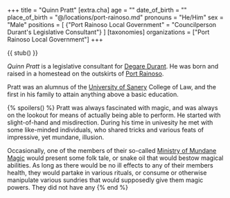 +++
title = "Quinn Pratt"
[extra.cha]
age = ""
date_of_birth = ""
place_of_birth = "@/locations/port-rainoso.md"
pronouns = "He/Him"
sex = "Male"
positions = [
  {"Port Rainoso Local Government" = "Councilperson Durant's Legislative Consultant"}
]
[taxonomies]
organizations = ["Port Rainoso Local Government"]
+++

{{ stub() }}

*Quinn Pratt* is a legislative consultant for [Degare Durant](@/characters/degare-durant.md). He was born and raised in a homestead on the outskirts of [Port Rainoso](@/locations/port-rainoso.md). 

Pratt was an alumnus of the [University of Sanery](@/organizations/university-of-sanery.md) College of Law, and the first in his family to attain anything above a basic education.

{% spoilers() %}
Pratt was always fascinated with magic, and was always on the lookout for means of actually being able to perform. He started with slight-of-hand and misdirection. During his time in univesity he met with some like-minded individuals, who shared tricks and various feats of impressive, yet mundane, illusion.

Occasionally, one of the members of their so-called [Ministry of Mundane Magic](@/organizations/ministry-of-mundane-magic.md) would present some folk tale, or snake oil that would bestow magical abilities. As long as there would be no ill effects to any of their members health, they would partake in various rituals, or consume or otherwise manipulate various sundries that would supposedly give them magic powers. They did not have any 
{% end %}